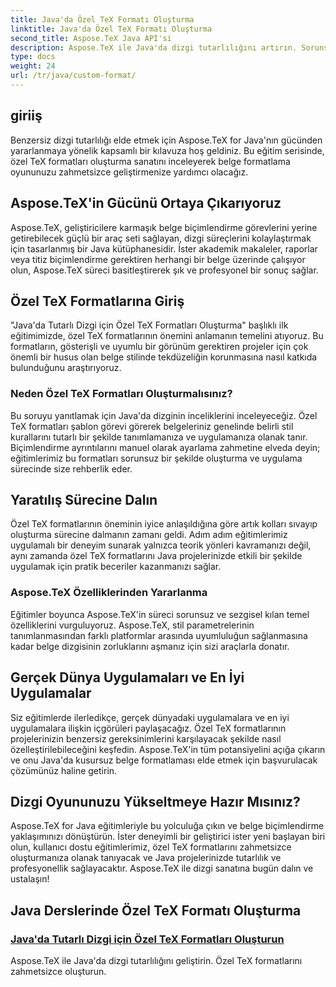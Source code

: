 ```yaml
---
title: Java'da Özel TeX Formatı Oluşturma
linktitle: Java'da Özel TeX Formatı Oluşturma
second_title: Aspose.TeX Java API'si
description: Aspose.TeX ile Java'da dizgi tutarlılığını artırın. Sorunsuz ve verimli belge formatlaması için özel TeX formatları oluşturmaya ilişkin eğitimlerimize göz atın.
type: docs
weight: 24
url: /tr/java/custom-format/
---
```

## giriiş

Benzersiz dizgi tutarlılığı elde etmek için Aspose.TeX for Java'nın gücünden yararlanmaya yönelik kapsamlı bir kılavuza hoş geldiniz. Bu eğitim serisinde, özel TeX formatları oluşturma sanatını inceleyerek belge formatlama oyununuzu zahmetsizce geliştirmenize yardımcı olacağız.

## Aspose.TeX'in Gücünü Ortaya Çıkarıyoruz

Aspose.TeX, geliştiricilere karmaşık belge biçimlendirme görevlerini yerine getirebilecek güçlü bir araç seti sağlayan, dizgi süreçlerini kolaylaştırmak için tasarlanmış bir Java kütüphanesidir. İster akademik makaleler, raporlar veya titiz biçimlendirme gerektiren herhangi bir belge üzerinde çalışıyor olun, Aspose.TeX süreci basitleştirerek şık ve profesyonel bir sonuç sağlar.

## Özel TeX Formatlarına Giriş

"Java'da Tutarlı Dizgi için Özel TeX Formatları Oluşturma" başlıklı ilk eğitimimizde, özel TeX formatlarının önemini anlamanın temelini atıyoruz. Bu formatların, gösterişli ve uyumlu bir görünüm gerektiren projeler için çok önemli bir husus olan belge stilinde tekdüzeliğin korunmasına nasıl katkıda bulunduğunu araştırıyoruz.

### Neden Özel TeX Formatları Oluşturmalısınız?

Bu soruyu yanıtlamak için Java'da dizginin inceliklerini inceleyeceğiz. Özel TeX formatları şablon görevi görerek belgeleriniz genelinde belirli stil kurallarını tutarlı bir şekilde tanımlamanıza ve uygulamanıza olanak tanır. Biçimlendirme ayrıntılarını manuel olarak ayarlama zahmetine elveda deyin; eğitimlerimiz bu formatları sorunsuz bir şekilde oluşturma ve uygulama sürecinde size rehberlik eder.

## Yaratılış Sürecine Dalın

Özel TeX formatlarının öneminin iyice anlaşıldığına göre artık kolları sıvayıp oluşturma sürecine dalmanın zamanı geldi. Adım adım eğitimlerimiz uygulamalı bir deneyim sunarak yalnızca teorik yönleri kavramanızı değil, aynı zamanda özel TeX formatlarını Java projelerinizde etkili bir şekilde uygulamak için pratik beceriler kazanmanızı sağlar.

### Aspose.TeX Özelliklerinden Yararlanma

Eğitimler boyunca Aspose.TeX'in süreci sorunsuz ve sezgisel kılan temel özelliklerini vurguluyoruz. Aspose.TeX, stil parametrelerinin tanımlanmasından farklı platformlar arasında uyumluluğun sağlanmasına kadar belge dizgisinin zorluklarını aşmanız için sizi araçlarla donatır.

## Gerçek Dünya Uygulamaları ve En İyi Uygulamalar

Siz eğitimlerde ilerledikçe, gerçek dünyadaki uygulamalara ve en iyi uygulamalara ilişkin içgörüleri paylaşacağız. Özel TeX formatlarının projelerinizin benzersiz gereksinimlerini karşılayacak şekilde nasıl özelleştirilebileceğini keşfedin. Aspose.TeX'in tüm potansiyelini açığa çıkarın ve onu Java'da kusursuz belge formatlaması elde etmek için başvurulacak çözümünüz haline getirin.

## Dizgi Oyununuzu Yükseltmeye Hazır Mısınız?

Aspose.TeX for Java eğitimleriyle bu yolculuğa çıkın ve belge biçimlendirme yaklaşımınızı dönüştürün. İster deneyimli bir geliştirici ister yeni başlayan biri olun, kullanıcı dostu eğitimlerimiz, özel TeX formatlarını zahmetsizce oluşturmanıza olanak tanıyacak ve Java projelerinizde tutarlılık ve profesyonellik sağlayacaktır. Aspose.TeX ile dizgi sanatına bugün dalın ve ustalaşın!
## Java Derslerinde Özel TeX Formatı Oluşturma
### [Java'da Tutarlı Dizgi için Özel TeX Formatları Oluşturun](./creating-custom-formats/)
Aspose.TeX ile Java'da dizgi tutarlılığını geliştirin. Özel TeX formatlarını zahmetsizce oluşturun.